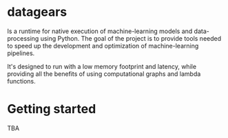# datagears

Is a runtime for native execution of machine-learning models and data-processing using Python. The goal of the project is to provide tools needed to speed up the development and optimization of machine-learning pipelines.

It's designed to run with a low memory footprint and latency, while providing all the benefits of using computational graphs and lambda functions.

# Getting started

TBA
